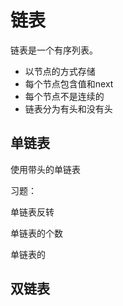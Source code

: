 # 链表

链表是一个有序列表。

- 以节点的方式存储
- 每个节点包含值和next
- 每个节点不是连续的
- 链表分为有头和没有头

## 单链表

 使用带头的单链表



习题：

单链表反转

单链表的个数

单链表的



## 双链表

